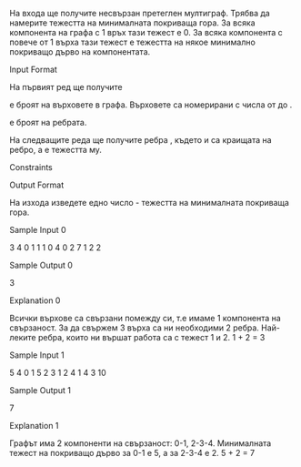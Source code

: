 На входа ще получите несвързан претеглен мултиграф. Трябва да намерите тежестта на минималната покриваща гора. За всяка компонента на графа с 1 връх тази тежест е 0. За всяка компонента с повече от 1 върха тази тежест е тежестта на някое минимално покриващо дърво на компонентата.

Input Format

На първият ред ще получите 

 е броят на върховете в графа. Върховете са номерирани с числа от  до .

 е броят на ребрата.

На следващите  реда ще получите  ребра , където  и  са краищата на ребро, а  е тежестта му.

Constraints




Output Format

На изхода изведете едно число - тежестта на минималната покриваща гора.

Sample Input 0

3 4
0 1 1
1 0 4
0 2 7
1 2 2

Sample Output 0

3

Explanation 0

Всички върхове са свързани помежду си, т.е имаме 1 компонента на свързаност. За да свържем 3 върха са ни необходими 2 ребра. Най-леките ребра, които ни вършат работа са с тежест 1 и 2. 1 + 2 = 3

Sample Input 1

5 4
0 1 5
2 3 1
2 4 1
4 3 10

Sample Output 1

7

Explanation 1

Графът има 2 компоненти на свързаност: 0-1, 2-3-4. Минималната тежест на покриващо дърво за 0-1 е 5, а за 2-3-4 е 2. 5 + 2 = 7
